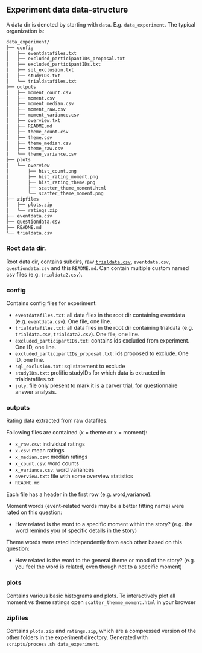 ## Experiment data data-structure

A data dir is denoted by starting with `data`. E.g. `data_experiment`.
The typical organization is:

```bash
data_experiment/
├── config
│   ├── eventdatafiles.txt
│   ├── excluded_participantIDs_proposal.txt
│   ├── excluded_participantIDs.txt
│   ├── sql_exclusion.txt
│   ├── studyIDs.txt
│   └── trialdatafiles.txt
├── outputs
│   ├── moment_count.csv
│   ├── moment.csv
│   ├── moment_median.csv
│   ├── moment_raw.csv
│   ├── moment_variance.csv
│   ├── overview.txt
│   ├── README.md
│   ├── theme_count.csv
│   ├── theme.csv
│   ├── theme_median.csv
│   ├── theme_raw.csv
│   └── theme_variance.csv
├── plots
│   └── overview
│       ├── hist_count.png
│       ├── hist_rating_moment.png
│       ├── hist_rating_theme.png
│       ├── scatter_theme_moment.html
│       └── scatter_theme_moment.png
├── zipfiles
│   ├── plots.zip
│   └── ratings.zip
├── eventdata.csv
├── questiondata.csv
├── README.md
└── trialdata.csv
```

### Root data dir.

Root data dir, contains subdirs, raw
[`trialdata.csv`](https://psiturk.readthedocs.io/en/stable/recording.html#recording-trial-data),
`eventdata.csv`, `questiondata.csv` and this `README.md`.
Can contain multiple custom named csv files (e.g. `trialdata2.csv`).

### config

Contains config files for experiment:

- `eventdatafiles.txt`: all data files in the root dir containing eventdata (e.g. `eventdata.csv`). One file, one line.
- `trialdatafiles.txt`: all data files in the root dir containing trialdata (e.g. `trialdata.csv`, `trialdata2.csv`). One file, one line.
- `excluded_participantIDs.txt`: contains ids excluded from experiment. One ID, one line.
- `excluded_participantIDs_proposal.txt`: ids proposed to exclude. One ID, one line.
- `sql_exclusion.txt`: sql statement to exclude
- `studyIDs.txt`: prolific studyIDs for which data is extracted in trialdatafiles.txt
- `july`: file only present to mark it is a carver trial, for questionnaire answer analysis.

### outputs

Rating data extracted from raw datafiles.

Following files are contained (x = theme or x = moment):

- `x_raw.csv`: individual ratings
- `x.csv`: mean ratings
- `x_median.csv`: median ratings
- `x_count.csv`: word counts
- `x_variance.csv`: word variances
- `overview.txt`: file with some overview statistics
- `README.md`

Each file has a header in the first row (e.g. word,variance).

Moment words (event-related words may be a better fitting name) were rated
on this question:

- How related is the word to a specific moment within the story?
  (e.g. the word reminds you of specific details in the story)

Theme words were rated independently from each other based on this question:

- How related is the word to the general theme or mood of the story?
  (e.g. you feel the word is related, even though not to a specific moment)

### plots

Contains various basic histograms and plots.
To interactively plot all moment vs theme ratings open
`scatter_themme_moment.html` in your browser

### zipfiles

Contains `plots.zip` and `ratings.zip`, which are a compressed version of the
other folders in the experiment directory.
Generated with `scripts/process.sh data_experiment`.
